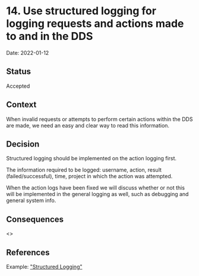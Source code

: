 # 14. Use structured logging for logging requests and actions made to and in the DDS

Date: 2022-01-12

## Status

Accepted

## Context

When invalid requests or attempts to perform certain actions within the DDS are made, we need an easy and clear way to read this information. 

## Decision

Structured logging should be implemented on the action logging first.

The information required to be logged: username, action, result (failed/successful), time, project in which the action was attempted.

When the action logs have been fixed we will discuss whether or not this will be implemented in the general logging as well, such as debugging and general system info.

## Consequences

<>

## References

Example: ["Structured Logging"](https://newrelic.com/blog/how-to-relic/python-structured-logging)
